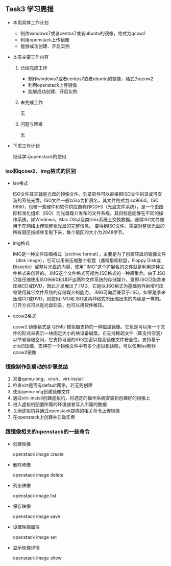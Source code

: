 ## Task3 学习周报

- 本周具体工作计划

  - 制作windows7或者centos7或者ubuntu的镜像，格式为qcow2
  - 利用openstack上传镜像
  - 能够成功创建、开启实例

- 本周主要工作内容

  1. 已经完成工作

     - 制作windows7或者centos7或者ubuntu的镜像，格式为qcow2
     - 利用openstack上传镜像
     - 能够成功创建、开启实例

  2. 未完成工作

     无

  3. 问题与困难

     无

- 下周工作计划

  继续学习openstack的使用



### iso和qcow2、img格式的区别

* iso格式

  ISO文件其实就是光盘的镜像文件，刻录软件可以直接把ISO文件刻录成可安装的系统光盘，ISO文件一般以iso为扩展名，其文件格式为iso9660。ISO 9660，也被一些硬件和软件供应商称作CDFS（光盘文件系统），是一个由国际标准化组织（ISO）为光盘媒介发布的文件系统。其目标是能够在不同的操作系统，如Windows，Mac OS以及类Unix系统上交换数据。通常ISO文件被用于在网络上传输整张光盘的完整信息。 要得到ISO文件，需要对整张光盘的所有扇区按顺序复制下来，每个扇区的大小为2048字节。

* img格式

  IMG是一种文件压缩格式（archive format），主要是为了创建软盘的镜像文件（disk image），它可以用来压缩整个软盘（通常指软软盘，Floppy Disk或Diskette）或整片光盘的内容，使用".IMG"这个扩展名的文件就是利用这种文件格式来创建的。.IMG这个文件格式可视为.ISO格式的一种超集合。由于.ISO只能压缩使用ISO9660和UDF这两种文件系统的存储媒介，意即.ISO只能拿来压缩CD或DVD，因此才发展出了.IMG，它是以.ISO格式为基础另外新增可压缩使用其它文件系统的存储媒介的能力，.IMG可向后兼容于.ISO，如果是拿来压缩CD或DVD，则使用.IMG和.ISO这两种格式所压缩出来的内容是一样的。打开方式可以是光盘刻录，也可以用软件解压。

* qcow2格式

  qcow2 镜像格式是 QEMU 模拟器支持的一种磁盘镜像。它也是可以用一个文件的形式来表示一块固定大小的块设备磁盘。它支持稀疏文件（即支持空洞）以节省存储空间，它支持可选的AES加密以提高镜像文件安全性，支持基于zlib的压缩，支持在一个镜像文件中有多个虚拟机快照。可以使用iso制作qcow2镜像

### 镜像制作到启动的步骤总结

1. 准备qemu-img、virsh、virt-install
2. 检查virt是否有default网络，若无则创建
3. 使用qemu-img创建镜像文件
4. 通过virt-install创建虚拟机，将选定的操作系统安装到创建好的镜像上
5. 进入虚拟机配置所需的环境或者写入所需的数据
6. 关闭虚拟机并通过openstack提供的相关命令上传镜像
7. 在openstack上创建并启动实例

### 跟镜像相关的openstack的一些命令

* 创建映像

  openstack image create

* 删除映像

  openstack image delete

* 列出映像

  openstack image list

* 保存映像

  openstack image save

* 设置映像属性

  openstack image set

* 显示映像详情

  openstack image show
  